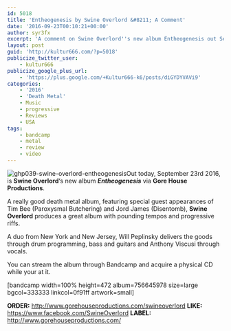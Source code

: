 ```yaml
---
id: 5018
title: 'Entheogenesis by Swine Overlord &#8211; A Comment'
date: '2016-09-23T00:10:21+00:00'
author: syr3fx
excerpt: 'A comment on Swine Overlord''s new album Entheogenesis out September 23rd 2016.'
layout: post
guid: 'http://kultur666.com/?p=5018'
publicize_twitter_user:
    - kultur666
publicize_google_plus_url:
    - 'https://plus.google.com/+Kultur666-k6/posts/diGYDYVAVi9'
categories:
    - '2016'
    - 'Death Metal'
    - Music
    - progressive
    - Reviews
    - USA
tags:
    - bandcamp
    - metal
    - review
    - video
---
```


![ghp039-swine-overlord-entheogenesis](http://localhost:8080/wp-content/uploads/2016/09/ghp039-swine-overlord-entheogenesis.jpg)Out today, September 23rd 2016, is **Swine Overlord**‘s new album ***Entheogenesis*** via **Gore House Productions**.

A really good death metal album, featuring special guest appearances of Tim Bee (Paroxysmal Butchering) and Jord James (Disentomb), **Swine Overlord** produces a great album with pounding tempos and progressive riffs.

A duo from New York and New Jersey, Will Peplinsky delivers the goods through drum programming, bass and guitars and Anthony Viscusi through vocals.

You can stream the album through Bandcamp and acquire a physical CD while your at it.

\[bandcamp width=100% height=472 album=756645978 size=large bgcol=333333 linkcol=0f91ff artwork=small\]

<span style="color:#000000;">**ORDER:** <http://www.gorehouseproductions.com/swineoverlord></span>
<span style="color:#000000;">**LIKE:** </span><https://www.facebook.com/SwineOverlord>
<span style="color:#000000;">**LABEL:** </span><http://www.gorehouseproductions.com/>